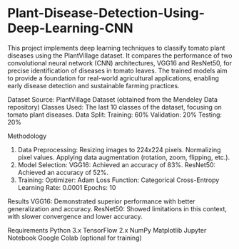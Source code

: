 # Plant-Disease-Detection-Using-Deep-Learning-CNN
This project implements deep learning techniques to classify tomato plant diseases using the PlantVillage dataset. It compares the performance of two convolutional neural network (CNN) architectures, VGG16 and ResNet50, for precise identification of diseases in tomato leaves. The trained models aim to provide a foundation for real-world agricultural applications, enabling early disease detection and sustainable farming practices.

Dataset
Source: PlantVillage Dataset (obtained from the Mendeley Data repository)
Classes Used: The last 10 classes of the dataset, focusing on tomato plant diseases.
Data Split:
Training: 60%
Validation: 20%
Testing: 20%

Methodology
1. Data Preprocessing:
Resizing images to 224x224 pixels.
Normalizing pixel values.
Applying data augmentation (rotation, zoom, flipping, etc.).
2. Model Selection:
VGG16: Achieved an accuracy of 83%.
ResNet50: Achieved an accuracy of 52%.
3. Training:
Optimizer: Adam
Loss Function: Categorical Cross-Entropy
Learning Rate: 0.0001
Epochs: 10

Results
VGG16: Demonstrated superior performance with better generalization and accuracy.
ResNet50: Showed limitations in this context, with slower convergence and lower accuracy.

Requirements
Python 3.x
TensorFlow 2.x
NumPy
Matplotlib
Jupyter Notebook
Google Colab (optional for training)
